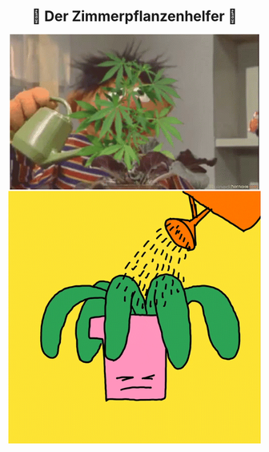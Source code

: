 <div align="center">

# 🌱 Der Zimmerpflanzenhelfer 🌱


<img src="images/tenor-884008842.gif" alt="Funny Plant"/>

<img src="images/giphy-913773532.gif" alt="Watering Action"/>